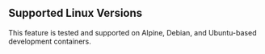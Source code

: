 ## Supported Linux Versions

This feature is tested and supported on Alpine, Debian, and Ubuntu-based development containers.
